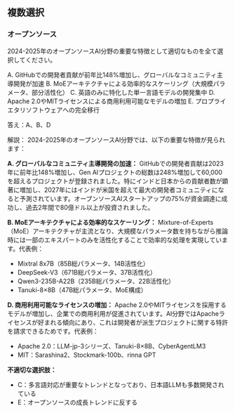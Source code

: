 ## 複数選択
### オープンソース
2024-2025年のオープンソースAI分野の重要な特徴として適切なものを全て選択してください。

A. GitHubでの開発者貢献が前年比148%増加し、グローバルなコミュニティ主導開発が加速
B. MoEアーキテクチャによる効率的なスケーリング（大規模パラメータ、部分活性化）
C. 英語のみに特化した単一言語モデルの開発集中
D. Apache 2.0やMITライセンスによる商用利用可能なモデルの増加
E. プロプライエタリソフトウェアへの完全移行

答え：A、B、D

解説：
2024-2025年のオープンソースAI分野では、以下の重要な特徴が見られます：

**A. グローバルなコミュニティ主導開発の加速：**
GitHubでの開発者貢献は2023年に前年比148%増加し、Gen AIプロジェクトの総数は248%増加して60,000を超えるプロジェクトが登録されました。特にインドと日本からの貢献者数が顕著に増加し、2027年にはインドが米国を超えて最大の開発者コミュニティになると予測されています。オープンソースAIスタートアップの75%が資金調達に成功し、過去2年間で80億ドル以上が投資されました。

**B. MoEアーキテクチャによる効率的なスケーリング：**
Mixture-of-Experts（MoE）アーキテクチャが主流となり、大規模なパラメータ数を持ちながら推論時には一部のエキスパートのみを活性化することで効率的な処理を実現しています。代表例：
- Mixtral 8x7B（85B総パラメータ、14B活性化）
- DeepSeek-V3（671B総パラメータ、37B活性化）
- Qwen3-235B-A22B（235B総パラメータ、22B活性化）
- Tanuki-8×8B（47B総パラメータ、MoE構成）

**D. 商用利用可能なライセンスの増加：**
Apache 2.0やMITライセンスを採用するモデルが増加し、企業での商用利用が促進されています。AI分野ではApacheライセンスが好まれる傾向にあり、これは開発者が派生プロジェクトに関する特許を請求できるためです。代表例：
- Apache 2.0：LLM-jp-3シリーズ、Tanuki-8×8B、CyberAgentLM3
- MIT：Sarashina2、Stockmark-100b、rinna GPT

**不適切な選択肢：**
- C：多言語対応が重要なトレンドとなっており、日本語LLMも多数開発されている
- E：オープンソースの成長トレンドに反する 